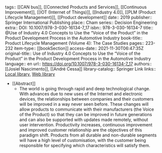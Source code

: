 tags:: [[CAN bus]], [[Connected Products and Services]], [[Continuous Improvement]], [[IOT (Internet of Things)]], [[Industry 4.0]], [[PLM (Product Lifecycle Management)]], [[Product development]]
date:: 2019
publisher:: Springer International Publishing
place:: Cham
series:: Decision Engineering
extra:: DOI: 10.1007/978-3-030-16134-7_17
isbn:: 978-3-030-16134-7
title:: @Use of Industry 4.0 Concepts to Use the “Voice of the Product” in the Product Development Process in the Automotive Industry
book-title:: Product Lifecycle Management (Volume 4): The Case Studies
pages:: 223-232
item-type:: [[bookSection]]
access-date:: 2021-11-30T06:47:35Z
original-title:: Use of Industry 4.0 Concepts to Use the “Voice of the Product” in the Product Development Process in the Automotive Industry
language:: en
url:: https://doi.org/10.1007/978-3-030-16134-7_17
authors:: [[Josiel Nascimento]], [[André Cessa]]
library-catalog:: Springer Link
links:: [Local library](zotero://select/library/items/MCNPLRLZ), [Web library](https://www.zotero.org/users/6520516/items/MCNPLRLZ)

- [[Abstract]]
	- The world is going through rapid and deep technological change. With advances due to new uses of the Internet and electronic devices, the relationships between companies and their customers will be improved in a way never seen before. These changes will allow products to communicate with their manufacturers (the Voice of the Product) so that they can be improved in future generations and can also be supported with updates made remotely, without user intervention. Productivity increases, continuous improvement and improved customer relationship are the objectives of this paradigm shift. Products from all durable and non-durable segments will have a high level of customisation, with the customer being responsible for specifying which characteristics will satisfy them.